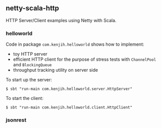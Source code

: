 netty-scala-http
----------------------------------------

HTTP Server/Client examples using Netty with Scala.

### helloworld
Code in package `com.kenjih.helloworld` shows how to implement:

* toy HTTP server
* efficient HTTP client for the purpose of stress tests with `ChannelPool` and `BlockingQueue`
* throughput tracking utility on server side

To start up the server:

```
$ sbt "run-main com.kenjih.helloworld.server.HttpServer"
```

To start the client:

```
$ sbt "run-main com.kenjih.helloworld.client.HttpClient"
```

### jsonrest
